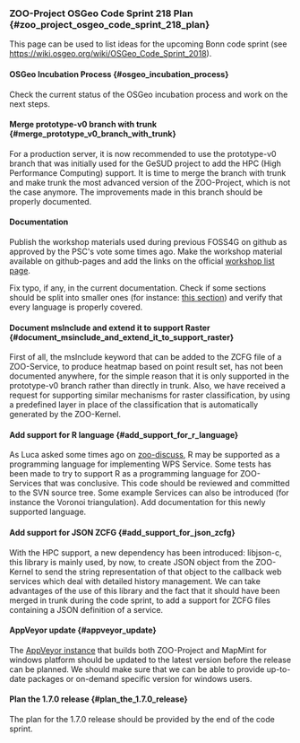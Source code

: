 ### ZOO-Project OSGeo Code Sprint 218 Plan {#zoo_project_osgeo_code_sprint_218_plan}

This page can be used to list ideas for the upcoming Bonn code sprint
(see <https://wiki.osgeo.org/wiki/OSGeo_Code_Sprint_2018>).

#### OSGeo Incubation Process {#osgeo_incubation_process}

Check the current status of the OSGeo incubation process and work on the
next steps.

#### Merge prototype-v0 branch with trunk {#merge_prototype_v0_branch_with_trunk}

For a production server, it is now recommended to use the prototype-v0
branch that was initially used for the GeSUD project to add the HPC
(High Performance Computing) support. It is time to merge the branch
with trunk and make trunk the most advanced version of the ZOO-Project,
which is not the case anymore. The improvements made in this branch
should be properly documented.

#### Documentation

Publish the workshop materials used during previous FOSS4G on github as
approved by the PSC\'s vote some times ago. Make the workshop material
available on github-pages and add the links on the official [workshop
list page](http://zoo-project.org/new/Resources/Workshops#).

Fix typo, if any, in the current documentation. Check if some sections
should be split into smaller ones (for instance: [this
section](http://zoo-project.org/docs/services/howtos.html#general-information))
and verify that every language is properly covered.

#### Document msInclude and extend it to support Raster {#document_msinclude_and_extend_it_to_support_raster}

First of all, the msInclude keyword that can be added to the ZCFG file
of a ZOO-Service, to produce heatmap based on point result set, has not
been documented anywhere, for the simple reason that it is only
supported in the prototype-v0 branch rather than directly in trunk.
Also, we have received a request for supporting similar mechanisms for
raster classification, by using a predefined layer in place of the
classification that is automatically generated by the ZOO-Kernel.

#### Add support for R language {#add_support_for_r_language}

As Luca asked some times ago on
[zoo-discuss](https://lists.osgeo.org/pipermail/zoo-discuss/2014-October/001171.html),
R may be supported as a programming language for implementing WPS
Service. Some tests has been made to try to support R as a programming
language for ZOO-Services that was conclusive. This code should be
reviewed and committed to the SVN source tree. Some example Services can
also be introduced (for instance the Voronoi triangulation). Add
documentation for this newly supported language.

#### Add support for JSON ZCFG {#add_support_for_json_zcfg}

With the HPC support, a new dependency has been introduced: libjson-c,
this library is mainly used, by now, to create JSON object from the
ZOO-Kernel to send the string representation of that object to the
callback web services which deal with detailed history management. We
can take advantages of the use of this library and the fact that it
should have been merged in trunk during the code sprint, to add a
support for ZCFG files containing a JSON definition of a service.

#### AppVeyor update {#appveyor_update}

The [AppVeyor
instance](https://ci.appveyor.com/project/gfenoy/trunk-if9kv) that
builds both ZOO-Project and MapMint for windows platform should be
updated to the latest version before the release can be planned. We
should make sure that we can be able to provide up-to-date packages or
on-demand specific version for windows users.

#### Plan the 1.7.0 release {#plan_the_1.7.0_release}

The plan for the 1.7.0 release should be provided by the end of the code
sprint.

